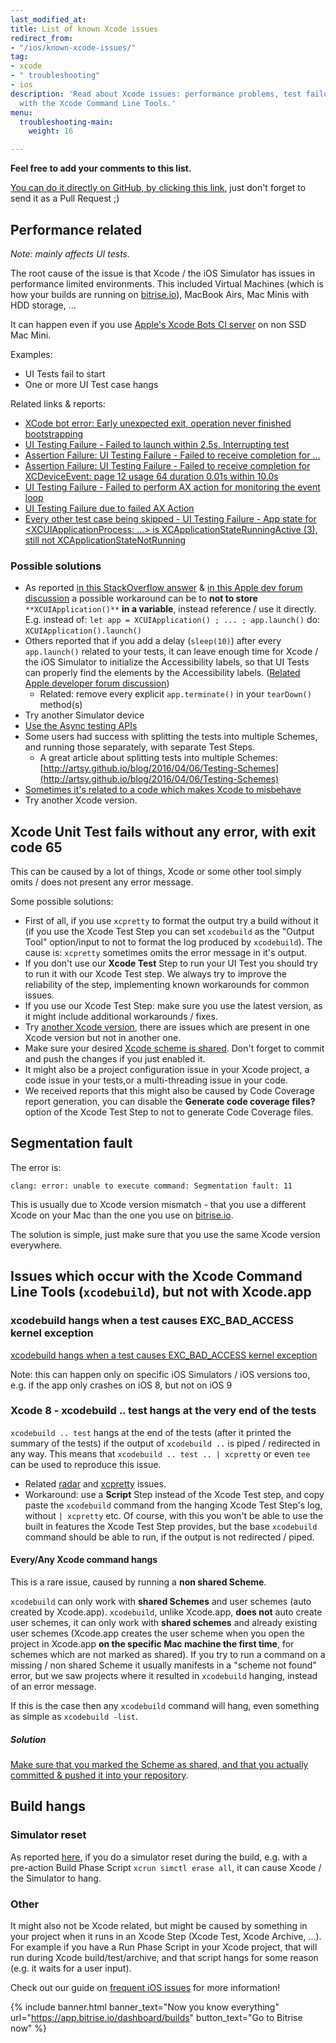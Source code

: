 ```yaml
---
last_modified_at: 
title: List of known Xcode issues
redirect_from:
- "/ios/known-xcode-issues/"
tag:
- xcode
- " troubleshooting"
- ios
description: 'Read about Xcode issues: performance problems, test failures, troubles
  with the Xcode Command Line Tools.'
menu:
  troubleshooting-main:
    weight: 16

---
```

**Feel free to add your comments to this list.**

[You can do it directly on GitHub, by clicking this link](https://github.com/bitrise-io/devcenter/blob/master/_articles/en/troubleshooting/known-xcode-issues.md), just don't forget to send it as a Pull Request ;)

## Performance related

_Note: mainly affects UI tests._

The root cause of the issue is that Xcode / the iOS Simulator has issues in performance limited environments. This included Virtual Machines (which is how your builds are running on [bitrise.io](https://www.bitrise.io)), MacBook Airs, Mac Minis with HDD storage, ...

It can happen even if you use [Apple's Xcode Bots CI server](http://www.openradar.me/23386199) on non SSD Mac Mini.

Examples:

* UI Tests fail to start
* One or more UI Test case hangs

Related links & reports:

* [XCode bot error: Early unexpected exit, operation never finished bootstrapping](http://stackoverflow.com/questions/36312500/xcode-bot-error-early-unexpected-exit-operation-never-finished-bootstrapping)
* [UI Testing Failure - Failed to launch within 2.5s, Interrupting test](https://forums.developer.apple.com/thread/20747)
* [Assertion Failure: UI Testing Failure - Failed to receive completion for ...](https://forums.developer.apple.com/thread/15209)
* [Assertion Failure: UI Testing Failure - Failed to receive completion for XCDeviceEvent: page 12 usage 64 duration 0.01s within 10.0s](https://forums.developer.apple.com/thread/31311)
* [UI Testing Failure - Failed to perform AX action for monitoring the event loop](https://forums.developer.apple.com/thread/31312)
* [UI Testing Failure due to failed AX Action](https://forums.developer.apple.com/thread/4472)
* [Every other test case being skipped - UI Testing Failure - App state for <XCUIApplicationProcess: ...> is XCApplicationStateRunningActive (3), still not XCApplicationStateNotRunning](https://forums.developer.apple.com/thread/28732)

### Possible solutions

* As reported [in this StackOverflow answer](http://stackoverflow.com/a/37866825/974381) & [in this Apple dev forum discussion](https://forums.developer.apple.com/thread/4472)
  a possible workaround can be to **not to store** `**XCUIApplication()**` **in a variable**, instead
  reference / use it directly. E.g. instead of: `let app = XCUIApplication() ; ... ; app.launch()`
  do: `XCUIApplication().launch()`
* Others reported that if you add a delay (`sleep(10)`) after every `app.launch()` related to your tests, it can
  leave enough time for Xcode / the iOS Simulator to initialize the Accessibility labels,
  so that UI Tests can properly find the elements by the Accessibility labels. ([Related Apple developer forum discussion](https://forums.developer.apple.com/thread/28732))
  * Related: remove every explicit `app.terminate()` in your `tearDown()` method(s)
* Try another Simulator device
* [Use the Async testing APIs](http://stackoverflow.com/a/32481202/974381)
* Some users had success with splitting the tests into multiple Schemes, and running those separately, with separate Test Steps.
  * A great article about splitting tests into multiple Schemes:
    [http://artsy.github.io/blog/2016/04/06/Testing-Schemes](http://artsy.github.io/blog/2016/04/06/Testing-Schemes)
* [Sometimes it's related to a code which makes Xcode to misbehave](https://github.com/fastlane/fastlane/issues/3874#issuecomment-219991408)
* Try another Xcode version.

## Xcode Unit Test fails without any error, with exit code 65

This can be caused by a lot of things, Xcode or some other tool simply
omits / does not present any error message.

Some possible solutions:

* First of all, if you use `xcpretty` to format the output try a build without it (if you use the Xcode Test Step you can set `xcodebuild` as the "Output Tool" option/input
  to not to format the log produced by `xcodebuild`). The cause is: `xcpretty` sometimes
  omits the error message in it's output.
* If you don't use our **Xcode Test** Step to run your UI Test you should try to run it with our Xcode Test step. We always try to improve the reliability of the step, implementing known workarounds for common issues.
* If you use our Xcode Test Step: make sure you use the latest version, as it might include additional workarounds / fixes.
* Try [another Xcode version](http://devcenter.bitrise.io/docs/available-stacks#section-how-to-switch-to-the-new-beta-stacks),
  there are issues which are present in one Xcode version but not in another one.
* Make sure your desired [Xcode scheme is shared](https://devcenter.bitrise.io/troubleshooting/frequent-ios-issues/#xcode-scheme-not-found). Don't forget to commit and push the changes if you just enabled it.
* It might also be a project configuration issue in your Xcode project, a code issue in your tests,or a multi-threading issue in your code.
* We received reports that this might also be caused by Code Coverage report generation,
  you can disable the **Generate code coverage files?** option of the Xcode Test Step to not to generate Code Coverage files.

## Segmentation fault

The error is:

    clang: error: unable to execute command: Segmentation fault: 11

This is usually due to Xcode version mismatch - that you use a different Xcode on your Mac than the one you use on [bitrise.io](https://www.bitrise.io).

The solution is simple, just make sure that you use the same Xcode version everywhere.

## Issues which occur with the Xcode Command Line Tools (`xcodebuild`), but not with Xcode.app

### xcodebuild hangs when a test causes EXC_BAD_ACCESS kernel exception

[xcodebuild hangs when a test causes EXC_BAD_ACCESS kernel exception](https://openradar.appspot.com/24222858)

Note: this can happen only on specific iOS Simulators / iOS versions too, e.g. if the app only crashes on iOS 8, but not on iOS 9

### Xcode 8 - xcodebuild .. test hangs at the very end of the tests

`xcodebuild .. test` hangs at the end of the tests (after it printed the summary of the tests)
if the output of `xcodebuild ..` is piped / redirected in any way.
This means that `xcodebuild .. test .. | xcpretty` or even `tee` can be used to reproduce this issue.

* Related [radar](http://openradar.appspot.com/26872644) and [xcpretty](https://github.com/supermarin/xcpretty/issues/227) issues.
* Workaround: use a **Script** Step instead of the Xcode Test step, and copy paste the `xcodebuild` command from the hanging Xcode Test Step's log, without `| xcpretty` etc. Of course, with this you won't be able to use the built in features the Xcode Test Step provides, but the base `xcodebuild` command should be able to run, if the output
  is not redirected / piped.

#### Every/Any Xcode command hangs

This is a rare issue, caused by running a **non shared Scheme**.

`xcodebuild` can only work with **shared Schemes** and user schemes (auto created by Xcode.app).
`xcodebuild`, unlike Xcode.app, **does not** auto create user schemes, it can only work with
**shared schemes** and already existing user schemes (Xcode.app creates the user scheme when you open
the project in Xcode.app **on the specific Mac machine the first time**, for schemes which are not marked as shared).
If you try to run a command on a missing / non shared Scheme it usually manifests in a "scheme not found"
error, but we saw projects where it resulted in `xcodebuild` hanging, instead
of an error message.

If this is the case then any `xcodebuild` command will hang, even something
as simple as `xcodebuild -list`.

##### Solution

[Make sure that you marked the Scheme as shared, and that you actually committed & pushed it into your repository](https://devcenter.bitrise.io/troubleshooting/frequent-ios-issues/#xcode-scheme-not-found).

## Build hangs

### Simulator reset

As reported [here](https://github.com/bitrise-io/steps-xcode-test/issues/57#event-796203051), if you do a simulator reset during the build, e.g. with a pre-action Build Phase Script `xcrun simctl erase all`, it can cause Xcode / the Simulator to hang.

### Other

It might also not be Xcode related, but might be caused by something in your project when it runs in an Xcode Step (Xcode Test, Xcode Archive, ...). For example if you have a Run Phase Script in your Xcode project, that will run during Xcode build/test/archive, and that script hangs for some reason (e.g. it waits for a user input).

Check out our guide on [frequent iOS issues](https://devcenter.bitrise.io/troubleshooting/frequent-ios-issues/) for more information!

{% include banner.html banner_text="Now you know everything" url="https://app.bitrise.io/dashboard/builds" button_text="Go to Bitrise now" %}